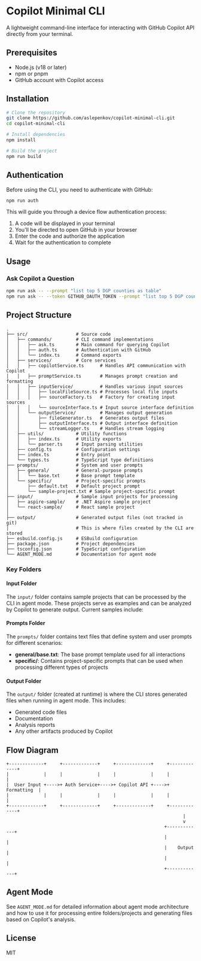 # Copilot Minimal CLI

A lightweight command-line interface for interacting with GitHub Copilot API directly from your terminal.

## Prerequisites

- Node.js (v18 or later)
- npm or pnpm
- GitHub account with Copilot access

## Installation

```bash
# Clone the repository
git clone https://github.com/aslepenkov/copilot-minimal-cli.git
cd copilot-minimal-cli

# Install dependencies
npm install

# Build the project
npm run build
```

## Authentication

Before using the CLI, you need to authenticate with GitHub:

```bash
npm run auth
```

This will guide you through a device flow authentication process:
1. A code will be displayed in your terminal
2. You'll be directed to open GitHub in your browser
3. Enter the code and authorize the application
4. Wait for the authentication to complete

## Usage

### Ask Copilot a Question

```bash
npm run ask -- --prompt "list top 5 DGP counties as table"
npm run ask -- --token GITHUB_OAUTH_TOKEN --prompt "list top 5 DGP counties as table"
```

## Project Structure

```
.
├── src/                  # Source code
│   ├── commands/         # CLI command implementations
│   │   ├── ask.ts        # Main command for querying Copilot
│   │   ├── auth.ts       # Authentication with GitHub
│   │   └── index.ts      # Command exports
│   ├── services/         # Core services
│   │   ├── copilotService.ts      # Handles API communication with Copilot
│   │   ├── promptService.ts       # Manages prompt creation and formatting
│   │   ├── inputService/          # Handles various input sources
│   │   │   ├── localFileSource.ts # Processes local file inputs
│   │   │   ├── sourceFactory.ts   # Factory for creating input sources
│   │   │   └── sourceInterface.ts # Input source interface definition
│   │   └── outputService/         # Manages output generation
│   │       ├── fileGenerator.ts   # Generates output files
│   │       ├── outputInterface.ts # Output interface definition
│   │       └── streamLogger.ts    # Handles stream logging
│   ├── utils/            # Utility functions
│   │   ├── index.ts      # Utility exports
│   │   └── parser.ts     # Input parsing utilities
│   ├── config.ts         # Configuration settings
│   ├── index.ts          # Entry point
│   └── types.ts          # TypeScript type definitions
├── prompts/              # System and user prompts
│   ├── general/          # General-purpose prompts
│   │   └── base.txt      # Base prompt template
│   └── specific/         # Project-specific prompts
│       ├── default.txt   # Default project prompt
│       └── sample-project.txt # Sample project-specific prompt
├── input/                # Sample input projects for processing
│   ├── aspire-sample/    # .NET Aspire sample project
│   └── react-sample/     # React sample project
│      
├── output/               # Generated output files (not tracked in git)
│                         # This is where files created by the CLI are stored
├── esbuild.config.js     # ESBuild configuration
├── package.json          # Project dependencies
├── tsconfig.json         # TypeScript configuration
└── AGENT_MODE.md         # Documentation for agent mode
```

### Key Folders

#### Input Folder
The `input/` folder contains sample projects that can be processed by the CLI in agent mode. These projects serve as examples and can be analyzed by Copilot to generate output. Current samples include:

#### Prompts Folder
The `prompts/` folder contains text files that define system and user prompts for different scenarios:

- **general/base.txt**: The base prompt template used for all interactions
- **specific/**: Contains project-specific prompts that can be used when processing different types of projects

#### Output Folder
The `output/` folder (created at runtime) is where the CLI stores generated files when running in agent mode. This includes:

- Generated code files
- Documentation
- Analysis reports
- Any other artifacts produced by Copilot

## Flow Diagram

```
+-------------+     +-------------+     +-------------+     +-------------+
|             |     |             |     |             |     |             |
|  User Input +---->+ Auth Service+---->+ Copilot API +---->+ Formatting  |
|             |     |             |     |             |     |             |
+-------------+     +-------------+     +-------------+     +-------------+
                                                                  |
                                                                  v
                                                           +-------------+
                                                           |             |
                                                           |    Output   |
                                                           |             |
                                                           +-------------+
```

## Agent Mode

See `AGENT_MODE.md` for detailed information about agent mode architecture and how to use it for processing entire folders/projects and generating files based on Copilot's analysis.

## License
MIT
